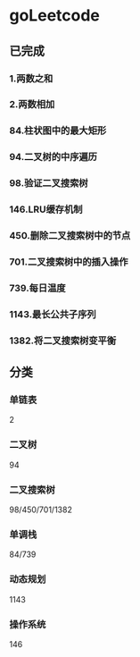 # goLeetcode
## 已完成
### 1.两数之和
### 2.两数相加
### 84.柱状图中的最大矩形
### 94.二叉树的中序遍历
### 98.验证二叉搜索树
### 146.LRU缓存机制
### 450.删除二叉搜索树中的节点
### 701.二叉搜索树中的插入操作
### 739.每日温度
### 1143.最长公共子序列
### 1382.将二叉搜索树变平衡
## 分类
### 单链表
2
### 二叉树
94
### 二叉搜索树
98/450/701/1382
### 单调栈
84/739
### 动态规划
1143
### 操作系统
146